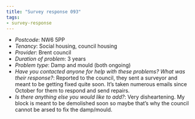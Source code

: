 ```yaml
---
title: "Survey response 093"
tags:
- survey-response
---
```


- *Postcode*: NW6 5PP
- *Tenancy*: Social housing, council housing  
- *Provider*: Brent council
- *Duration of problem*: 3 years  
- *Problem type*: Damp and mould (both ongoing)  
- *Have you contacted anyone for help with these problems? What was their response?*: Reported to the council, they sent a surveyor and meant to be getting fixed quite soon. It’s taken numerous emails since October for them to respond and send repairs.
- *Is there anything else you would like to add?*: Very disheartening. My block is meant to be demolished soon so maybe that’s why the council cannot be arsed to fix the damp/mould. 
